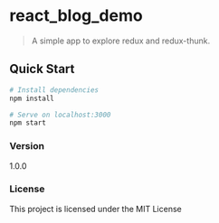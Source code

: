 # react_blog_demo

> A simple app to explore redux and redux-thunk.


## Quick Start

```bash
# Install dependencies
npm install

# Serve on localhost:3000
npm start

```

### Version

1.0.0

### License

This project is licensed under the MIT License
